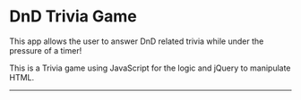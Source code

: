 # DnD Trivia Game

This app allows the user to answer DnD related trivia while under the pressure of a timer!

This is a Trivia game using JavaScript for the logic and jQuery to manipulate HTML.

-------
